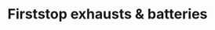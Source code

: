 ---
title: "Firststop exhausts & batteries"
url: /evesham/firststop-exhausts-and-batteries/
shop: car repair
---